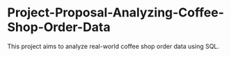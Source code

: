 # Project-Proposal-Analyzing-Coffee-Shop-Order-Data
This project aims to analyze real-world coffee shop order data using SQL.
